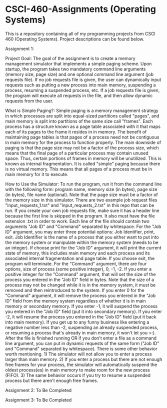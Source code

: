 # CSCI-460-Assignments (Operating Systems)
This is a repository containing all of my programming projects from CSCI 460 (Operating Systems). Project descriptions can be found below.

Assignment 1:

Project Goal:
The goal of the assignment is to create a memory management simulator that implements a simple paging scheme. Upon startup, the program takes two mandatory command line arguments (memory size, page size) and one optional command line argument (job requests file). If no job requests file is given, the user can dynamically input requests such as putting a new process into main memory, suspending a process, resuming a suspended process, etc. If a job requests file is given, the program will execute all requests in the file, and then allow dynamic requests from the user.

What is Simple Paging?:
Simple paging is a memory management strategy in which processes are split into equal-sized partitions called "pages", and main memory is split into partitions of the same size call "frames". Each process has a structure known as a page table associated with it that maps each of its pages to the frame it resides in in memory. The benefit of maintaining page tables is that pages of a process need not be contiguous in main memory for the process to function properly. The main downside of paging is that the page size may not be a factor of the process size, which means that the final page of a particular process may contain unused space. Thus, certain portions of frames in memory will be unutilized. This is known as internal fragmentation. It is called "simple" paging because there is no virtual memory. This means that all pages of a process must be in main memory for it to execute.

How to Use the Simulator:
To run the program, run it from the command line with the following form: program name, memory size (in bytes), page size (in bytes), file name (optional). Note that the page size must be a factor of the memory size in this simulator. There are two example job request files "input_requests_1.txt" and "input_requests_2.txt" in this repo that can be run. If you create your own job requests file, make sure it has a header line because the first line is skipped in the program. It also must have the file extension .txt in order to work. Each line of the file should contain two arguments "Job ID" and "Command" separated by whitespace. For the "Job ID" argument, you may enter three potential options: Job Identifier, print, exit. Job Identifier is the name of a process that you either want to put into the memory system or manipulate within the memory system (needs to be an integer). If choose print for the "Job ID" argument, it will print the current state of memory, this includes main memory and each process and its associated internal fragmentation and page table. If you choose exit, the program will terminate. For the "Command" argument, there are four options, size of process (some positive integer), 0, -1, -2. If you enter a positive integer for the "Command" argument, that will set the size of the process you entered in the "Job ID" field in bytes. Note that the size of a process may not be changed while it is in the memory system, it must be removed and then reintroduced to the system. If you enter 0 for the "Command" argument, it will remove the process you entered in the "Job ID" field from the memory system regardless of whether it is in main memory or secondary memory. If you enter -1, it will suspend the process you entered in the "Job ID" field (put it into secondary memory). If you enter -2, it will resume the process you entered in the "Job ID" field (put it back into main memory). If you get up to any funny business like entering a negative number less than -2, suspending an already suspended process, or resuming a process that's already in main memory, it won't let you >:). After the file is finished running OR if you don't enter a file as a command line argument, you can put in dynamic requests of the same form ("Job ID" and "Command" separated by whitespace). There is some other behavior worth mentioning. 1) The simulator will not allow you to enter a process larger than main memory. 2) If you enter a process but there are not enough free frames for your process, the simulator will automatically suspend the oldest process(es) in main memory to make room for the new process (FIFO). 3) The same behavior occurs if you try to resume a suspended process but there aren't enough free frames.

Assignment 2: To Be Completed

Assignment 3: To Be Completed
